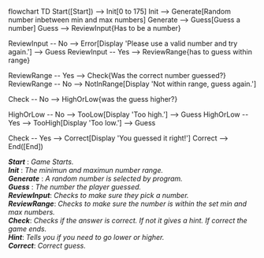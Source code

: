flowchart TD
 Start([Start]) --> Init[0 to 175]
 Init --> Generate[Random number inbetween min and max numbers]
 Generate --> Guess[Guess a number]
 Guess --> ReviewInput{Has to be a number}

 ReviewInput -- No --> Error[Display 'Please use a valid number and try again.'] --> Guess
 ReviewInput -- Yes --> ReviewRange{has to guess within range}

 ReviewRange -- Yes --> Check{Was the correct number guessed?}
 ReviewRange -- No --> NotInRange[Display 'Not within range, guess again.']

 Check -- No --> HighOrLow{was the guess higher?}
 
 HighOrLow -- No --> TooLow[Display 'Too high.'] --> Guess
 HighOrLow -- Yes --> TooHigh[Display 'Too low.'] --> Guess
 
 Check -- Yes --> Correct[Display 'You guessed it right!']
 Correct --> End([End])

_**Start**_ : _Game Starts._       
_**Init**_ : _The minimun and maximun number range._    
_**Generate**_ : _A random number is selected by program._   
_**Guess**_ : _The number the player guessed._   
_**ReviewInput**_: _Checks to make sure they pick a number._   
_**ReviewRange**_: _Checks to make sure the number is within the set min and max numbers._  
_**Check**_: _Checks if the answer is correct. If not it gives a hint. If correct the game ends._  
_**Hint**_: _Tells you if you need to go lower or higher._  
_**Correct**_: _Correct guess._




